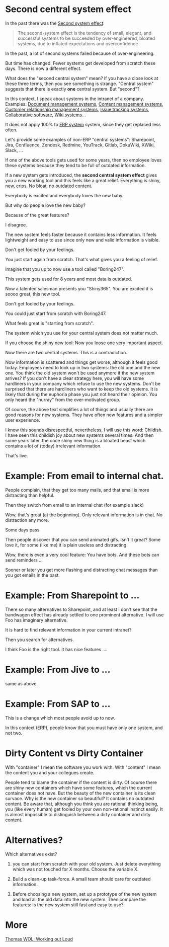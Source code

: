 # Second central system effect

In the past there was the [Second system effect](https://en.wikipedia.org/wiki/Second-system_effect):

> The second-system effect is the tendency of small, elegant, and successful systems to be succeeded by over-engineered,
> bloated systems, due to inflated expectations and overconfidence

In the past, a lot of second systems failed because of over-engineering.

But time has changed. Fewer systems get developed from scratch these days. There is now a different effect.

What does the "second central system" mean? If you have a close look at these three terms, then you see something is strange. "Central system" suggests that there is exactly **one** central system. But "second"?

In this context, I speak about systems in the intranet of a company. Examples: [Document management systems](https://en.wikipedia.org/wiki/Document_management_system), [Content management systems](https://en.wikipedia.org/wiki/Content_management_system), [Customer relationship management systems](https://en.wikipedia.org/wiki/Customer_relationship_management), [Issue tracking systems](https://en.wikipedia.org/wiki/Issue_tracking_system),
[Collaborative software](https://en.wikipedia.org/wiki/Collaborative_software), [Wiki systems](https://en.wikipedia.org/wiki/Wiki_software)...


It does not apply 100% to [ERP system](https://en.wikipedia.org/wiki/Enterprise_resource_planning) system, since they get replaced less often.


Let's provide some examples of non-ERP "central systems": Sharepoint, Jira, Confluence, Zendesk, Redmine, YouTrack, Gitlab, DokuWiki, XWiki, Slack, ...

If one of the above tools gets used for some years, then no employee loves these systems because they tend to be full of outdated information.

If a new system gets introduced, the **second central system effect** gives you a new working tool and this feels like a great relief. Everything is shiny, new, crips. No bloat, no outdated content.

Everybody is excited and everybody loves the new baby.

But why do people love the new baby?

Because of the great features?

I disagree. 

The new system feels faster because it contains less information. It feels lightweight and easy to use
since only new and valid information is visible.

Don't get fooled by your feelings.

You just start again from scratch. That's what gives you a feeling of relief.

Imagine that you up to now use a tool called "Boring247".

This system gets used for 8 years and most data is outdated.

Now a talented salesman presents you "Shiny365". You are excited it is soooo great, this new tool.


Don't get fooled by your feelings.

You could just start from scratch with Boring247.

What feels great is "starting from scratch".

The system which you use for your central system does not matter much.

If you choose the shiny new tool: Now you loose one very important aspect.

Now there are two central systems. This is a contradiction. 

Now information is scattered and things get worse, although it feels good today. Employees need to look
up in two systems: the old one and the new one. You think the old system won't be used anymore if the new system
arrives? If you don't have a clear strategy here, you will have some hardliners in your company which refuse to use the new
systems. Don't be surprised that there are hardliners who want to keep the old systems. 
It is likely that during the euphoria phase you just not heard their opinion. 
You only heard the "hurray" from the over-motivated group.

Of course, the above text simplifies a lot of things and usually there are good reasons for new systems.
They have often new features and a simpler user experience.

I know this sounds disrespectful, nevertheless, I will use this word: Childish. I have seen
this childish joy about new systems several times. And then some years later,
the once shiny new thing is a bloated beast which contains a lot of (today) irrelevant information.

That's live.

# Example: From email to internal chat.

People complain, that they get too many mails, and that email is more distracting than helpful.

Then they switch from email to an internal chat (for example slack)

Wow, that's great (at the beginning). Only relevant information is in chat. No distraction any more.

Some days pass.

Then people discover that you can send animated gifs. Isn't it great? Some love it, for
some (like me) it is plain useless and distracting.

Wow, there is even a very cool feature: You have bots. And these bots can send reminders ...

Sooner or later you get more flashing and distracting chat messages than you got emails in the past. 

# Example: From Sharepoint to ...

There so many alternatives to Sharepoint, and at least I don't see that the bandwagen effect has already
settled to one prominent alternative. I will use Foo has imaginary alternative.

It is hard to find relevant information in your current intranet?

Then you search for alternatives.

I think Foo is the right tool. It has nice features ....

# Example: From Jive to ...

same as above.

# Example: From SAP to ...

This is a change which most people avoid up to now.

In this context (ERP), people know that you must have only one system, and not two.

# Dirty Content vs Dirty Container

With "container" I mean the software you work with. With "content" I mean the content you and your collegues create.

People tend to blame the container if the content is dirty. Of course there are shiny new containers which have some features, which
the current container does not have. But the beauty of the new container is its clean survace. Why is the new container so beautiful? 
It contains no outdated content. Be aware that, although you think you are rational thinking being, you (like every human) get fooled
by your own non-rational instinct easily. It is almost impossible to distinguish between a dirty container and dirty content.

# Alternatives?

Which alternatives exist?

1) you can start from scratch with your old system. Just delete everything which was not touched for X months. Choose the variable X.

2) Build a clean-up task-force. A small team should care for outdated information.

3) Before choosing a new system, set up a prototype of the new system and load all the old data into the new system. Then compare the features: Is the new system still fast and easy to use?


# More

[Thomas WOL: Working out Loud](https://github.com/guettli/wol)

